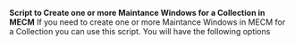 <B>Script to Create one or more Maintance Windows for a Collection in MECM</b>
If you need to create one or more Maintance Windows in MECM for a Collection you can use this script.
You will have the following options
<ol>
